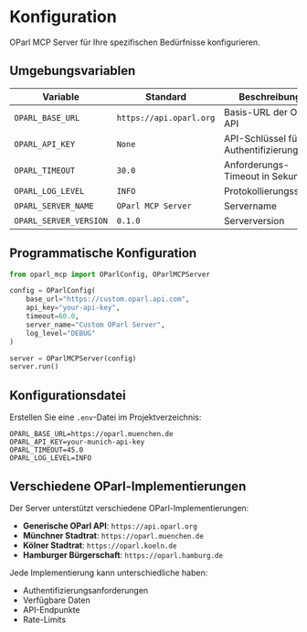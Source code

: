 # Konfiguration

OParl MCP Server für Ihre spezifischen Bedürfnisse konfigurieren.

## Umgebungsvariablen

| Variable | Standard | Beschreibung |
|----------|----------|--------------|
| `OPARL_BASE_URL` | `https://api.oparl.org` | Basis-URL der OParl API |
| `OPARL_API_KEY` | `None` | API-Schlüssel für Authentifizierung |
| `OPARL_TIMEOUT` | `30.0` | Anforderungs-Timeout in Sekunden |
| `OPARL_LOG_LEVEL` | `INFO` | Protokollierungsstufe |
| `OPARL_SERVER_NAME` | `OParl MCP Server` | Servername |
| `OPARL_SERVER_VERSION` | `0.1.0` | Serverversion |

## Programmatische Konfiguration

```python
from oparl_mcp import OParlConfig, OParlMCPServer

config = OParlConfig(
    base_url="https://custom.oparl.api.com",
    api_key="your-api-key",
    timeout=60.0,
    server_name="Custom OParl Server",
    log_level="DEBUG"
)

server = OParlMCPServer(config)
server.run()
```

## Konfigurationsdatei

Erstellen Sie eine `.env`-Datei im Projektverzeichnis:

```env
OPARL_BASE_URL=https://oparl.muenchen.de
OPARL_API_KEY=your-munich-api-key
OPARL_TIMEOUT=45.0
OPARL_LOG_LEVEL=INFO
```

## Verschiedene OParl-Implementierungen

Der Server unterstützt verschiedene OParl-Implementierungen:

- **Generische OParl API**: `https://api.oparl.org`
- **Münchner Stadtrat**: `https://oparl.muenchen.de`
- **Kölner Stadtrat**: `https://oparl.koeln.de`
- **Hamburger Bürgerschaft**: `https://oparl.hamburg.de`

Jede Implementierung kann unterschiedliche haben:
- Authentifizierungsanforderungen
- Verfügbare Daten
- API-Endpunkte
- Rate-Limits
